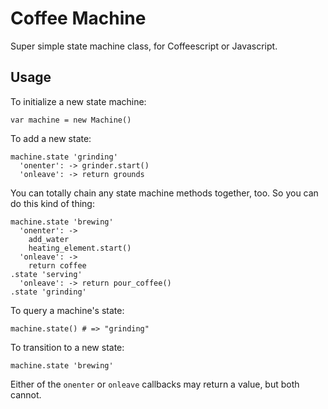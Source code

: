 # Coffee Machine

Super simple state machine class, for Coffeescript or Javascript. 

## Usage

To initialize a new state machine:

    var machine = new Machine()

To add a new state:

    machine.state 'grinding'
      'onenter': -> grinder.start()
      'onleave': -> return grounds

You can totally chain any state machine methods together, too. So you can do 
this kind of thing:

    machine.state 'brewing'
      'onenter': -> 
        add_water
        heating_element.start()
      'onleave': ->
        return coffee
    .state 'serving'
      'onleave': -> return pour_coffee()
    .state 'grinding'

To query a machine's state:

    machine.state() # => "grinding"

To transition to a new state:

    machine.state 'brewing'

Either of the `onenter` or `onleave` callbacks may return a value, but both
cannot.